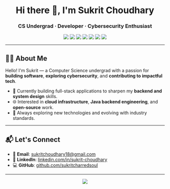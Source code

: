 <h1 align="center">Hi there 👋, I'm Sukrit Choudhary</h1>
<h3 align="center">CS Undergrad · Developer · Cybersecurity Enthusiast</h3>

<p align="center">
  <img src="https://img.shields.io/badge/Java-007396?style=for-the-badge&logo=java&logoColor=white" />
  <img src="https://img.shields.io/badge/JavaScript-F7DF1E?style=for-the-badge&logo=javascript&logoColor=black" />
  <img src="https://img.shields.io/badge/C/C++-00599C?style=for-the-badge&logo=cplusplus&logoColor=white" />
  <img src="https://img.shields.io/badge/React-20232A?style=for-the-badge&logo=react&logoColor=61DAFB" />
  <img src="https://img.shields.io/badge/Node.js-339933?style=for-the-badge&logo=node.js&logoColor=white" />
  <img src="https://img.shields.io/badge/Linux-FCC624?style=for-the-badge&logo=linux&logoColor=black" />
  <img src="https://img.shields.io/badge/Docker-2496ED?style=for-the-badge&logo=docker&logoColor=white" />
</p>

---

## 👨‍💻 About Me

Hello! I'm Sukrit — a Computer Science undergrad with a passion for **building software**, **exploring cybersecurity**, and **contributing to impactful tech**.

- 🔧 Currently building full-stack applications to sharpen my **backend and system design** skills.
- 🌐 Interested in **cloud infrastructure**, **Java backend engineering**, and **open-source** work.
- 🧠 Always exploring new technologies and evolving with industry standards.

---

## 📬 Let's Connect

- 📧 **Email**: [sukritchoudhary18@gmail.com](mailto:sukritchoudhary18@gmail.com)  
- 💼 **LinkedIn**: [linkedin.com/in/sukrit-choudhary](https://www.linkedin.com/in/sukrit-choudhary/)  
- 💻 **GitHub**: [github.com/sukritcharredsoul](https://github.com/sukritcharredsoul)

---

<p align="center">
  <img src="https://capsule-render.vercel.app/api?type=wave&color=gradient&height=100&section=footer"/>
</p>
